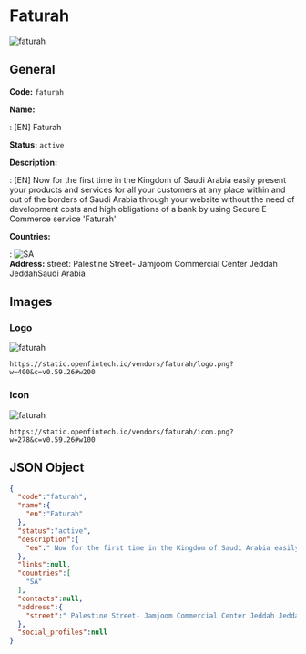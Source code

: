
# Faturah 
![faturah](https://static.openfintech.io/vendors/faturah/logo.png?w=400&c=v0.59.26#w200)  

## General 
 
**Code:** `faturah` 
 
**Name:** 
 
:	[EN] Faturah 
 
**Status:** `active` 
 
**Description:** 
 
: [EN]  Now for the first time in the Kingdom of Saudi Arabia easily present your products and services for all your customers at any place within and out of the borders of Saudi Arabia through your website without the need of development costs and high obligations of a bank by using Secure E-Commerce service 'Faturah'  
 
 
**Countries:** 
 
:	![SA](https://cdnjs.cloudflare.com/ajax/libs/flag-icon-css/3.3.0/flags/4x3/sa.svg#w24)  
**Address:** 
street:  Palestine Street- Jamjoom Commercial Center Jeddah JeddahSaudi Arabia  

## Images 

### Logo 
 
![faturah](https://static.openfintech.io/vendors/faturah/logo.png?w=400&c=v0.59.26#w200)  

```
https://static.openfintech.io/vendors/faturah/logo.png?w=400&c=v0.59.26#w200
```  

### Icon 
 
![faturah](https://static.openfintech.io/vendors/faturah/icon.png?w=278&c=v0.59.26#w100)  

```
https://static.openfintech.io/vendors/faturah/icon.png?w=278&c=v0.59.26#w100
```  

## JSON Object 

```json
{
  "code":"faturah",
  "name":{
    "en":"Faturah"
  },
  "status":"active",
  "description":{
    "en":" Now for the first time in the Kingdom of Saudi Arabia easily present your products and services for all your customers at any place within and out of the borders of Saudi Arabia through your website without the need of development costs and high obligations of a bank by using Secure E-Commerce service 'Faturah' "
  },
  "links":null,
  "countries":[
    "SA"
  ],
  "contacts":null,
  "address":{
    "street":" Palestine Street- Jamjoom Commercial Center Jeddah JeddahSaudi Arabia "
  },
  "social_profiles":null
}
```  

